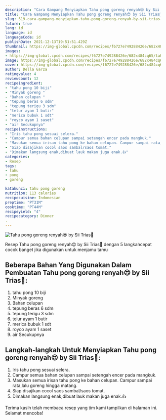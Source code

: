 ```yaml
---
description: "Cara Gampang Menyiapkan Tahu pong goreng renyah😍 by Sii Trias💓 Anti Gagal"
title: "Cara Gampang Menyiapkan Tahu pong goreng renyah😍 by Sii Trias💓 Anti Gagal"
slug: 519-cara-gampang-menyiapkan-tahu-pong-goreng-renyah-by-sii-trias-anti-gagal
future: true
lang: id
language: id
languageCode: id
publishDate: 2021-12-13T19:51:51.429Z 
thumbnail: https://img-global.cpcdn.com/recipes/f6727e749288426e/682x484cq65/tahu-pong-goreng-renyah-by-sii-trias-foto-resep-utama.png
images:
- https://img-global.cpcdn.com/recipes/f6727e749288426e/682x484cq65/tahu-pong-goreng-renyah-by-sii-trias-foto-resep-utama.png
image: https://img-global.cpcdn.com/recipes/f6727e749288426e/682x484cq65/tahu-pong-goreng-renyah-by-sii-trias-foto-resep-utama.png
cover: https://img-global.cpcdn.com/recipes/f6727e749288426e/682x484cq65/tahu-pong-goreng-renyah-by-sii-trias-foto-resep-utama.png
author: Della Garza
ratingvalue: 4
reviewcount: 12
recipeingredient:
- "tahu pong 10 biji"
- "Minyak goreng "
- "Bahan celupan "
- "tepung beras 6 sdm"
- "tepung terigu 3 sdm"
- "telur ayam 1 butir"
- "merica bubuk 1 sdt"
- "royco ayam 1 saset"
- "air Secukupnya"
recipeinstructions:
- "Iris tahu pong sesuai selera."
- "Campur semua bahan celupan sampai setengah encer pada mangkuk."
- "Masukan semua irisan tahu pong ke bahan celupan. Campur sampai rata,lalu goreng hingga matang."
- "Siap disajikan cocol saos sambal/saos tomat."
- "Dimakan langsung enak,dibuat lauk makan juga enak.👍"
categories:
- Resep
tags:
- tahu
- pong
- goreng

katakunci: tahu pong goreng 
nutrition: 113 calories
recipecuisine: Indonesian
preptime: "PT31M"
cooktime: "PT44M"
recipeyield: "4"
recipecategory: Dinner
. 
---
```



![Tahu pong goreng renyah😍 by Sii Trias💓](https://img-global.cpcdn.com/recipes/f6727e749288426e/682x484cq65/tahu-pong-goreng-renyah-by-sii-trias-foto-resep-utama.png)

Resep Tahu pong goreng renyah😍 by Sii Trias💓    dengan 5 langkahcepat cocok banget jika digunakan untuk menjamu tamu

<!--inarticleads1-->

## Beberapa Bahan Yang Digunakan Dalam Pembuatan Tahu pong goreng renyah😍 by Sii Trias💓:

1. tahu pong 10 biji
1. Minyak goreng 
1. Bahan celupan 
1. tepung beras 6 sdm
1. tepung terigu 3 sdm
1. telur ayam 1 butir
1. merica bubuk 1 sdt
1. royco ayam 1 saset
1. air Secukupnya



<!--inarticleads2-->

## Langkah-langkah Untuk Menyiapkan Tahu pong goreng renyah😍 by Sii Trias💓:

1. Iris tahu pong sesuai selera.
1. Campur semua bahan celupan sampai setengah encer pada mangkuk.
1. Masukan semua irisan tahu pong ke bahan celupan. Campur sampai rata,lalu goreng hingga matang.
1. Siap disajikan cocol saos sambal/saos tomat.
1. Dimakan langsung enak,dibuat lauk makan juga enak.👍




Terima kasih telah membaca resep yang tim kami tampilkan di halaman ini. Selamat mencoba!
